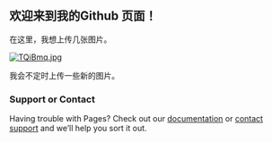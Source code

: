 ## 欢迎来到我的Github 页面！

在这里，我想上传几张图片。

[![TQiBmq.jpg](https://s4.ax1x.com/2021/12/21/TQiBmq.jpg)](https://imgtu.com/i/TQiBmq)

我会不定时上传一些新的图片。

### Support or Contact

Having trouble with Pages? Check out our [documentation](https://docs.github.com/categories/github-pages-basics/) or [contact support](https://support.github.com/contact) and we’ll help you sort it out.
